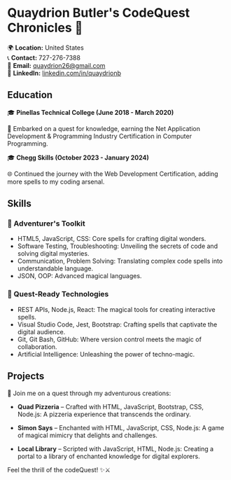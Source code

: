# Quaydrion Butler's CodeQuest Chronicles 🚀

🌍 **Location:** United States  
📞 **Contact:** 727-276-7388  
📧 **Email:** quaydrion26@gmail.com  
🔗 **LinkedIn:** [linkedin.com/in/quaydrionb](https://www.linkedin.com/in/quaydrionb)  


## Education

🎓 **Pinellas Technical College (June 2018 - March 2020)**

🧭 Embarked on a quest for knowledge, earning the Net Application Development & Programming Industry Certification in Computer Programming.

🎓 **Chegg Skills (October 2023 - January 2024)**

🌐 Continued the journey with the Web Development Certification, adding more spells to my coding arsenal.

## Skills

### 🌟 Adventurer's Toolkit

- HTML5, JavaScript, CSS: Core spells for crafting digital wonders.
- Software Testing, Troubleshooting: Unveiling the secrets of code and solving digital mysteries.
- Communication, Problem Solving: Translating complex code spells into understandable language.
- JSON, OOP: Advanced magical languages.

### 🚀 Quest-Ready Technologies

- REST APIs, Node.js, React: The magical tools for creating interactive spells.
- Visual Studio Code, Jest, Bootstrap: Crafting spells that captivate the digital audience.
- Git, Git Bash, GitHub: Where version control meets the magic of collaboration.
- Artificial Intelligence: Unleashing the power of techno-magic.

## Projects

🏰 Join me on a quest through my adventurous creations:

- **Quad Pizzeria** – Crafted with HTML, JavaScript, Bootstrap, CSS, Node.js: A pizzeria experience that transcends the ordinary.
  
- **Simon Says** – Enchanted with HTML, JavaScript, CSS, Node.js: A game of magical mimicry that delights and challenges.

- **Local Library** – Scripted with JavaScript, HTML, Node.js: Creating a portal to a library of enchanted knowledge for digital explorers.

Feel the thrill of the codeQuest! ✨⚔️

